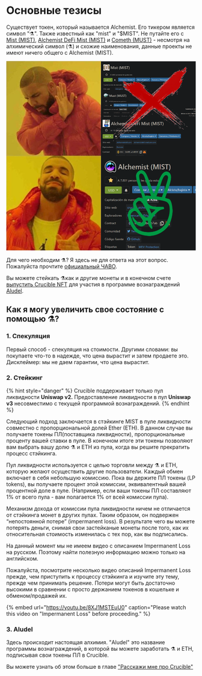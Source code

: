 # Основные тезисы

Существует токен, который называется Alchemist. Его тикером является символ "⚗️". Также известный как "mist" и "$MIST". Не путайте его с [Mist \(MIST\)](https://www.coingecko.com/en/coins/mist), [Alchemist DeFi Mist \(MIST\)](https://www.coingecko.com/en/coins/alchemist-defi-mist) и [Cometh \(MUST\)](https://coinmarketcap.com/currencies/cometh/)  - несмотря на алхимический символ \(⚗️\) и схожие наименования, данные проекты не имеют ничего общего с Alchemist \(MIST\).

![](../.gitbook/assets/mm_mi21st.png)

Для чего необходим ⚗️? Я здесь не для ответа на этот вопрос. Пожалуйста прочтите [официальный ](https://docs.alchemist.wtf/mist/v/russian/alchemist-token-ru/faq-ru)[ЧАВО](https://docs.alchemist.wtf/mist/v/russian/alchemist-token-ru/faq-ru).

Вы можете стейкать ⚗️как и другие монеты и в конечном счете [выпустить Crucible NFT](https://docs.alchemist.wtf/mist/v/russian/crucible/teach-me-about-crucibles-ru) для участия в программе вознаграждений [Aludel](https://docs.alchemist.wtf/mist/v/russian/alchemist-token-ru/the-basic-outline-ru#3-aludel). 

## Как я могу увеличить свое состояние с помощью ⚗️?

### 1. Спекуляция

Первый способ - спекуляция на стоимости. Другими словами: вы покупаете что-то в надежде, что цена вырастит и затем продаете это. Дисклеймер: мы не даем гарантии, что цена вырастит.

### 2. Стейкинг

{% hint style="danger" %}
Crucible поддерживает только пул ликвидности **Uniswap v2.** Предоставление ликвидности в пул **Uniswap v3** несовместимо с текущей программой вознаграждений.
{% endhint %}

Следующий подход заключается в стэйкинге MIST в пуле ликвидности совместно с пропорциональной долей Ether \(ETH\). В данном случае вы получаете токены ПЛ\(поставщика ликвидности\), пропорциональные проценту вашей ставки в пуле. В конечном итоге эти токены позволяют вам выбрать вашу долю ⚗️ и ETH из пула, когда вы решите прекратить процесс стэйкинга.

Пул ликвидности используется с целью торговли между ⚗️ и ETH, которую желают осуществить другие пользователи. Каждый обмен включает в себя небольшую комиссию. Пока вы держите ПЛ токены \(LP tokens\), вы получаете процент этой комиссии, эквивалентный вашей процентной доле в пуле. \(Например, если ваши токены ПЛ составляют 1% от всего пула - вам полагается 1% от всей комиссии пула\).

Механизм дохода от комиссии пула ликвидности ничем не отличается от стэйкинга монет в других пулах. Таким образом, он подвержен “непостоянной потере” \(impermanent loss\). В результате чего вы можете потерять деньги, снимая свои застейканые монеты после того, как их относительная стоимость изменилась с тех пор, как вы подписались.

На данный момент мы не имеем видео с описанием Impermanent Loss на русском. Поэтому найти полезную информацию можно только на английском. 

Пожалуйста, посмотрите несколько видео описаний Impermanent Loss прежде, чем приступить к процессу стэйкинга и изучите эту тему, прежде чем принимать решение. Потери могут быть достаточно высокими в сравнении с просто держанием токенов в кошельке и обменом/продажей их.

{% embed url="https://youtu.be/8XJ1MSTEuU0" caption="Please watch this video on \"Impermanent Loss\" before proceeding." %}

### 3. Aludel

Здесь происходит настоящая алхимия. "Aludel" это название программы вознаграждений, в которой вы можете заработать ⚗️ и ETH, подписывая свои токены ПЛ в Crucible.

Вы можете узнать об этом больше в главе ["Расскажи мне про Crucible"](https://app.gitbook.com/@alchemist-docs/s/mist/~/drafts/-Ma2kcvZIPjgHEUie5Y-/v/russian/crucible/teach-me-about-crucibles-ru)  


